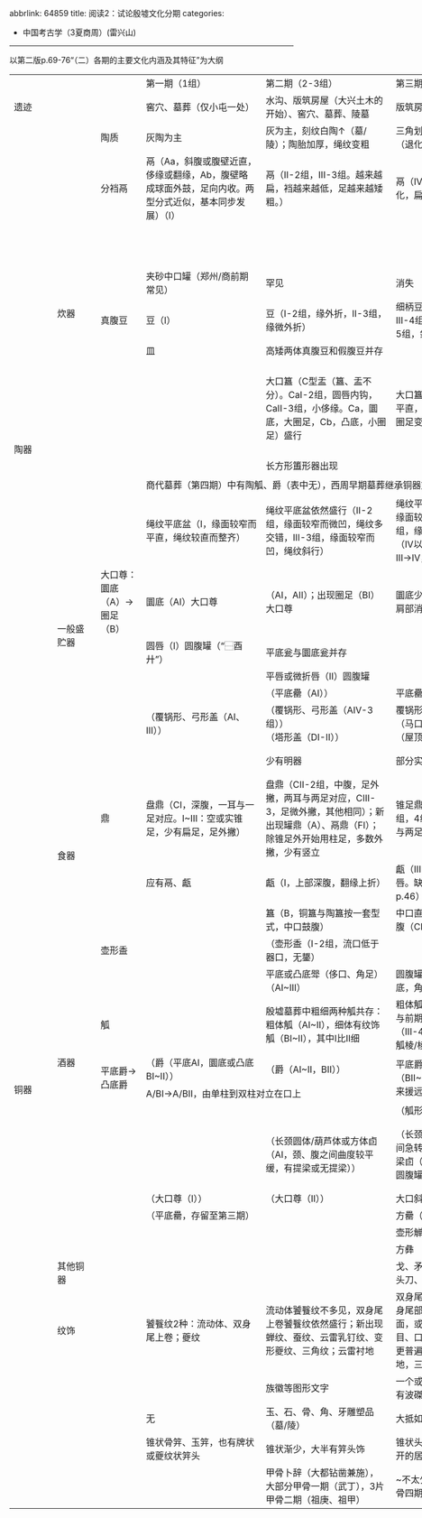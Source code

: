 abbrlink: 64859
title: 阅读2：试论殷墟文化分期
categories:
  - 中国考古学（3夏商周）(雷兴山)
---
以第二版p.69-76“（二）各期的主要文化内涵及其特征”为大纲

<link rel="stylesheet" href="stylesheet.css">
<table border=0 cellpadding=0 cellspacing=0 width=1167 style='border-collapse:
 collapse;table-layout:fixed;width:875pt'>
 <col class=xl66 width=68 span=3 style='mso-width-source:userset;mso-width-alt:
 2321;width:51pt'>
 <col class=xl65 width=219 style='mso-width-source:userset;mso-width-alt:7475;
 width:164pt'>
 <col class=xl65 width=237 style='mso-width-source:userset;mso-width-alt:8089;
 width:178pt'>
 <col class=xl65 width=261 style='mso-width-source:userset;mso-width-alt:8891;
 width:195pt'>
 <col class=xl65 width=246 style='mso-width-source:userset;mso-width-alt:8396;
 width:185pt'>
 <tr height=19 style='height:13.9pt'>
  <td height=19 class=xl66 width=68 style='height:13.9pt;width:51pt'>　</td>
  <td class=xl66 width=68 style='width:51pt'>　</td>
  <td class=xl66 width=68 style='width:51pt'>　</td>
  <td class=xl65 width=219 style='width:164pt'>第一期（1组）</td>
  <td class=xl65 width=237 style='width:178pt'>第二期（2-3组）</td>
  <td class=xl65 width=261 style='width:195pt'>第三期（4-5组）</td>
  <td class=xl65 width=246 style='width:185pt'>第四期（6-7组）</td>
 </tr>
 <tr height=37 style='height:27.75pt'>
  <td height=37 class=xl66 width=68 style='height:27.75pt;width:51pt'>遗迹</td>
  <td class=xl66 width=68 style='width:51pt'>　</td>
  <td class=xl66 width=68 style='width:51pt'>　</td>
  <td class=xl65 width=219 style='width:164pt'>窖穴、墓葬（仅小屯一处）</td>
  <td class=xl65 width=237 style='width:178pt'>水沟、版筑房屋（大兴土木的开始）、窖穴、墓葬、陵墓</td>
  <td class=xl65 width=261 style='width:195pt'>版筑房屋、窖穴、墓葬、陵墓</td>
  <td class=xl65 width=246 style='width:185pt'>窖穴、探沟（方）、墓葬、陵墓、基址</td>
 </tr>
 <tr height=37 style='height:27.75pt'>
  <td rowspan=16 height=708 class=xl67 width=68 style='height:527.5pt;
  width:51pt'>陶器</td>
  <td class=xl66 width=68 style='width:51pt'>　</td>
  <td class=xl66 width=68 style='width:51pt'>陶质</td>
  <td class=xl65 width=219 style='width:164pt'>灰陶为主</td>
  <td class=xl65 width=237 style='width:178pt'>灰为主，刻纹白陶↑（墓/陵）；陶胎加厚，绳纹变粗</td>
  <td class=xl65 width=261 style='width:195pt'>三角划痕；粗绳纹取代细绳纹（退化）</td>
  <td class=xl65 width=246 style='width:185pt'>泥质红陶↑；新兴网状刻纹</td>
 </tr>
 <tr height=74 style='height:55.5pt'>
  <td rowspan=7 height=335 class=xl67 width=68 style='height:249.85pt;
  width:51pt'>炊器</td>
  <td class=xl66 width=68 style='width:51pt'>分裆鬲</td>
  <td class=xl65 width=219 style='width:164pt'>鬲（Aa，斜腹或腹壁近直，侈缘或翻缘，Ab，腹壁略成球面外鼓，足向内收。<font
  class="font7">两型分式近似，基本同步发展</font><font class="font0">）（I）</font></td>
  <td class=xl65 width=237 style='width:178pt'>鬲（II-2组，III-3组。越来越扁，裆越来越低，足越来越矮粗。）</td>
  <td class=xl65 width=261 style='width:195pt'>鬲（IV-4组，V-5组。同前变化，扁体）</td>
  <td class=xl65 width=246 style='width:185pt'>鬲（VI-6组，VII-7组。V→VI，<font
  class="font8">另作后安→随即捏成</font><font class="font0">。扁体，裆部极低，有些足跟消失）</font></td>
 </tr>
 <tr height=37 style='height:27.75pt'>
  <td height=37 class=xl66 width=68 style='height:27.75pt;width:51pt'>　</td>
  <td class=xl65 width=219 style='width:164pt'></td>
  <td class=xl65 width=237 style='width:178pt'></td>
  <td class=xl65 width=261 style='width:195pt'></td>
  <td class=xl65 width=246 style='width:185pt'>除矮领鬲外，并盛行高领鬲和素鬲，有的作联裆（即“折足鬲”）</td>
 </tr>
 <tr height=19 style='height:13.9pt'>
  <td height=19 class=xl66 width=68 style='height:13.9pt;width:51pt'>　</td>
  <td class=xl65 width=219 style='width:164pt'>夹砂中口罐（郑州/商前期常见）</td>
  <td class=xl65 width=237 style='width:178pt'>罕见</td>
  <td class=xl65 width=261 style='width:195pt'>消失</td>
  <td class=xl65 width=246 style='width:185pt'></td>
 </tr>
 <tr height=56 style='height:41.65pt'>
  <td height=56 class=xl66 width=68 style='height:41.65pt;width:51pt'>真腹豆</td>
  <td class=xl65 width=219 style='width:164pt'>豆（I）</td>
  <td class=xl65 width=237 style='width:178pt'>豆（I-2组，缘外折，II-3组，缘微外折）</td>
  <td class=xl65 width=261 style='width:195pt'><font class="font8">细柄</font><font
  class="font0">豆（II→III，足较粗→细柄。III-4组，缘向外下折或平折，IV-5组，敛口，圆唇微突起）盛行</font></td>
  <td class=xl65 width=246 style='width:185pt'>豆不多见</td>
 </tr>
 <tr height=19 style='height:13.9pt'>
  <td height=19 class=xl66 width=68 style='height:13.9pt;width:51pt'>　</td>
  <td class=xl65 width=219 style='width:164pt'>皿</td>
  <td class=xl65 width=237 style='width:178pt'>高矮两体真腹豆和假腹豆并存</td>
  <td class=xl65 width=261 style='width:195pt'></td>
  <td class=xl65 width=246 style='width:185pt'></td>
 </tr>
 <tr height=111 style='height:83.25pt'>
  <td height=111 class=xl66 width=68 style='height:83.25pt;width:51pt'>　</td>
  <td class=xl65 width=219 style='width:164pt'></td>
  <td class=xl65 width=237 style='width:178pt'>大口簋（C型盂（簋、盂不分）。CaI-2组，圆唇内钩，CaII-3组，小侈缘。Ca，圜底，大圈足，Cb，凸底，小圈足）盛行</td>
  <td class=xl65 width=261 style='width:195pt'>大口簋（CaIII-4、5组，缘内较平直，方唇或三角唇。II→III，<font
  class="font8">矮圈足变高圈足</font><font class="font0">）</font></td>
  <td class=xl65 width=246 style='width:185pt'>大口簋（CaIV-6组，窄缘外撇，缘内微起棱，三角唇，CaV-7组，宽缘外撇，缘面微凹，方唇或三角唇，一般装饰有三角划纹，CaVI-7组，残器，缘甚外撇或外折，方唇或下钩。IV→V，<font
  class="font8">腹由深到浅</font><font class="font0">）</font></td>
 </tr>
 <tr height=19 style='height:13.9pt'>
  <td height=19 class=xl66 width=68 style='height:13.9pt;width:51pt'>　</td>
  <td class=xl65 width=219 style='width:164pt'></td>
  <td class=xl65 width=237 style='width:178pt'>长方形簠形器出现</td>
  <td class=xl65 width=261 style='width:195pt'></td>
  <td class=xl65 width=246 style='width:185pt'></td>
 </tr>
 <tr height=37 style='mso-height-source:userset;height:27.75pt'>
  <td height=37 class=xl67 width=68 style='height:27.75pt;width:51pt'>　</td>
  <td class=xl66 width=68 style='width:51pt'>　</td>
  <td colspan=4 class=xl68 width=963 style='width:722pt'>商代墓葬（第四期）中有陶觚、爵（表中无），西周早期墓葬继承铜器文化却并未继承陶器文化，可以相区别</td>
 </tr>
 <tr height=74 style='height:55.5pt'>
  <td rowspan=7 height=299 class=xl67 width=68 style='height:222.15pt;
  width:51pt'>一般盛贮器</td>
  <td class=xl66 width=68 style='width:51pt'>　</td>
  <td class=xl65 width=219 style='width:164pt'>绳纹平底盆（I，缘面较窄而平直，绳纹较直而整齐）</td>
  <td class=xl65 width=237 style='width:178pt'>绳纹平底盆依然盛行（II-2组，缘面较窄而微凹，绳纹多交错，III-3组，缘面较窄而凹，绳纹斜行）</td>
  <td class=xl65 width=261 style='width:195pt'>绳纹平底盆相对减少（IV-4组，缘面较宽而平，绳纹斜行，V-5组，缘面较宽而凹，素面，圆唇（IV以前，VI均为方唇）。III→IV，<font
  class="font8">底变小</font><font class="font0">）</font></td>
  <td class=xl65 width=246 style='width:185pt'>平底盆（VI-6组，缘面宽而凹，绳纹交错都较乱，VIII-7组，平原外折）</td>
 </tr>
 <tr height=93 style='height:69.4pt'>
  <td height=93 class=xl66 width=68 style='height:69.4pt;width:51pt'>大口尊：圜底（A）→圈足（B）</td>
  <td class=xl65 width=219 style='width:164pt'>圜底（AI）大口尊</td>
  <td class=xl65 width=237 style='width:178pt'>（AI，AII）；出现圈足（BI）大口尊</td>
  <td class=xl65 width=261 style='width:195pt'>圜底少见，圈足大口尊分化（II-肩<font
  class="font10">部消失，领腹分化</font><font class="font0">）</font></td>
  <td class=xl65 width=246 style='width:185pt'>圜底灭绝，圈足（表中无）接近觯形或觚状尊形</td>
 </tr>
 <tr height=19 style='height:13.9pt'>
  <td height=19 class=xl66 width=68 style='height:13.9pt;width:51pt'>　</td>
  <td class=xl65 width=219 style='width:164pt'>圆唇（I）圆腹罐（“&#12273;酉廾”）</td>
  <td class=xl65 width=237 style='width:178pt'>平底瓮与圜底瓮并存</td>
  <td class=xl65 width=261 style='width:195pt'></td>
  <td rowspan=3 class=xl69 width=246 style='width:185pt'>翁、罐、罍、瓿或作高领，或作卷领，唇上多有下凹或成榫痕者</td>
 </tr>
 <tr height=19 style='height:13.9pt'>
  <td height=19 class=xl66 width=68 style='height:13.9pt;width:51pt'>　</td>
  <td class=xl65 width=219 style='width:164pt'></td>
  <td class=xl65 width=237 style='width:178pt'>平唇或微折唇（II）圆腹罐</td>
  <td class=xl65 width=261 style='width:195pt'></td>
 </tr>
 <tr height=19 style='height:13.9pt'>
  <td height=19 class=xl66 width=68 style='height:13.9pt;width:51pt'>　</td>
  <td class=xl65 width=219 style='width:164pt'></td>
  <td class=xl65 width=237 style='width:178pt'>（平底罍（AI））</td>
  <td class=xl65 width=261 style='width:195pt'>平底罍（AII-4组，III-5组）盛行</td>
 </tr>
 <tr height=56 style='height:41.65pt'>
  <td height=56 class=xl66 width=68 style='height:41.65pt;width:51pt'>　</td>
  <td class=xl65 width=219 style='width:164pt'>（覆锅形、弓形盖（AI、III））</td>
  <td class=xl65 width=237 style='width:178pt'>（覆锅形、弓形盖（AIV-3组））<br>
    （塔形盖（DI-II））</td>
  <td class=xl65 width=261 style='width:195pt'>覆锅形盖（AV）少见<br>
    （马口形（BI-4组））<br>
    （屋顶形（C-4组））</td>
  <td class=xl65 width=246 style='width:185pt'>覆锅形、弓形盖绝灭；<br>
    （马口形（II-6组））<br>
    塔形盖（DIV-7组）腹壁升高</td>
 </tr>
 <tr height=19 style='height:13.9pt'>
  <td height=19 class=xl66 width=68 style='height:13.9pt;width:51pt'>　</td>
  <td class=xl65 width=219 style='width:164pt'></td>
  <td class=xl65 width=237 style='width:178pt'>少有明器</td>
  <td class=xl65 width=261 style='width:195pt'>部分实用部分明</td>
  <td class=xl65 width=246 style='width:185pt'>大部分明器，较小的/仿铜器陶器</td>
 </tr>
 <tr height=93 style='height:69.4pt'>
  <td rowspan=17 height=690 class=xl67 width=68 style='height:513.65pt;
  width:51pt'>铜器</td>
  <td rowspan=3 class=xl67 width=68 style='width:51pt'>食器</td>
  <td class=xl66 width=68 style='width:51pt'>鼎</td>
  <td class=xl65 width=219 style='width:164pt'>盘鼎（CI，深腹，一耳与一足对应。I~III：空或实锥足，少有扁足，足外撇）</td>
  <td class=xl65 width=237 style='width:178pt'>盘鼎（CII-2组，中腹，足外撇，<font
  class="font8">两耳与两足对应</font><font class="font0">，CIII-3，足微外撇，其他相同）；新出现罐鼎（A）、鬲鼎（FI）；除锥足外开始用柱足，多数外撇，少有竖立</font></td>
  <td class=xl65 width=261 style='width:195pt'>锥足鼎渐趋绝迹，柱足（CIV-5组，4组无鼎，一般中浅腹，两耳与两足对应），有的用兽头装饰</td>
  <td class=xl65 width=246 style='width:185pt'>柱足（VI-6组。<font class="font8">腹部变浅</font><font
  class="font11">：I-深腹，II~IV，中腹，V-表中无，中浅腹，VI~VII-浅腹</font><font class="font0">）、兽足（VII-7组）</font></td>
 </tr>
 <tr height=37 style='height:27.75pt'>
  <td height=37 class=xl66 width=68 style='height:27.75pt;width:51pt'>　</td>
  <td class=xl65 width=219 style='width:164pt'>应有鬲、甗</td>
  <td class=xl65 width=237 style='width:178pt'>甗（I，上部深腹，翻缘上折）</td>
  <td class=xl65 width=261 style='width:195pt'>甗（III，上部中腹，缘外撇，方唇。缺II式，其他遗址发现见p.46）</td>
  <td class=xl65 width=246 style='width:185pt'>延续，腹部变浅</td>
 </tr>
 <tr height=37 style='height:27.75pt'>
  <td height=37 class=xl66 width=68 style='height:27.75pt;width:51pt'>　</td>
  <td class=xl65 width=219 style='width:164pt'></td>
  <td class=xl65 width=237 style='width:178pt'>簋（B，铜簋与陶簋按一套型式，中口鼓腹）</td>
  <td class=xl65 width=261 style='width:195pt'>中口直腹簋/盂（AI），大口斜直腹（CI，9无耳，6有耳）</td>
  <td class=xl65 width=246 style='width:185pt'></td>
 </tr>
 <tr height=37 style='height:27.75pt'>
  <td rowspan=7 height=298 class=xl67 width=68 style='height:222.1pt;
  width:51pt'>酒器</td>
  <td class=xl66 width=68 style='width:51pt'>壶形盉</td>
  <td class=xl65 width=219 style='width:164pt'></td>
  <td class=xl65 width=237 style='width:178pt'>（壶形盉（I-2组，流口低于器口，无鋬）</td>
  <td class=xl65 width=261 style='width:195pt'></td>
  <td class=xl65 width=246 style='width:185pt'><font class="font10">盛行</font><font
  class="font0">壶形盉（II-6组，流口与器口平，有鋬）</font></td>
 </tr>
 <tr height=37 style='height:27.75pt'>
  <td height=37 class=xl66 width=68 style='height:27.75pt;width:51pt'>　</td>
  <td class=xl65 width=219 style='width:164pt'></td>
  <td class=xl65 width=237 style='width:178pt'>平底或凸底斝（侈口、角足）（AI~III）</td>
  <td class=xl65 width=261 style='width:195pt'>圆腹罐形斝（BII~BIII，圜底或平底，角足，三足或四足）盛行</td>
  <td class=xl65 width=246 style='width:185pt'><font class="font10">盛行</font><font
  class="font0">分裆斝（C-6组，仅见一件仿铜）</font></td>
 </tr>
 <tr height=56 style='height:41.65pt'>
  <td height=56 class=xl66 width=68 style='height:41.65pt;width:51pt'>觚</td>
  <td class=xl65 width=219 style='width:164pt'></td>
  <td class=xl65 width=237 style='width:178pt'>殷墟墓葬中粗细两种觚共存：粗体觚（AI~II），细体有纹饰觚（BI~II），其中I比II细</td>
  <td class=xl65 width=261 style='width:195pt'>粗体觚（AIII-4、5组，IV-5组，与前期细体觚相似），细体觚（III-4组，IV-5组，体同III而有觚棱/棱扉）</td>
  <td class=xl65 width=246 style='width:185pt'>有点粗体觚（V-6组仿铜）外鼓，细体觚有棱扉者居多</td>
 </tr>
 <tr height=56 style='mso-height-source:userset;height:41.65pt'>
  <td rowspan=2 height=75 class=xl71 width=68 style='height:55.55pt;width:51pt'>平底爵→凸底爵</td>
  <td class=xl65 width=219 style='width:164pt'>（爵（平底AI，圜底或凸底BI~II））</td>
  <td class=xl65 width=237 style='width:178pt'>（爵（AI~II，BII））</td>
  <td rowspan=2 class=xl69 width=261 style='width:195pt'>平底爵（AII）少见，凸底（BII~III。II→IV，<font
  class="font8">双柱离流折越来援远，越来越深腹</font><font class="font0">）常见</font></td>
  <td rowspan=2 class=xl69 width=246 style='width:185pt'>平底爵（AIII，双柱离流折稍远）罕见，凸底（BIV，均作深腹）</td>
 </tr>
 <tr height=19 style='height:13.9pt'>
  <td colspan=2 height=19 class=xl70 width=456 style='height:13.9pt;width:342pt'><font
  class="font11">A/BI→A/BII，</font><font class="font5">由单柱到双柱对立在口上</font></td>
 </tr>
 <tr class=xl73 height=19 style='height:13.9pt'>
  <td height=19 class=xl72 width=68 style='height:13.9pt;width:51pt'>　</td>
  <td class=xl73 width=219 style='width:164pt'></td>
  <td class=xl73 width=237 style='width:178pt'></td>
  <td class=xl73 width=261 style='width:195pt'>（觚形尊-5组1）</td>
  <td class=xl73 width=246 style='width:185pt'><font class="font10">盛行</font><font
  class="font11">觚形尊（6组1仿铜）</font></td>
 </tr>
 <tr height=74 style='height:55.5pt'>
  <td height=74 class=xl66 width=68 style='height:55.5pt;width:51pt'>　</td>
  <td class=xl65 width=219 style='width:164pt'></td>
  <td class=xl65 width=237 style='width:178pt'>（长颈圆体/葫芦体或方体卣（AI，颈、腹之间曲度较平缓，有提梁或无提梁））</td>
  <td class=xl65 width=261 style='width:195pt'>（长颈圆体卣（A2-4组，颈、腹间急转，<font
  class="font8">下腹特别外凸</font><font class="font0">），瓿形提梁卣（BI，球面腹，圈足较矮），圆腹罐形（CI，无足有提梁））</font></td>
  <td class=xl65 width=246 style='width:185pt'><font class="font10">盛行</font><font
  class="font0">瓿形提梁卣（BII-6组，球面腹，圈足较高，III-7组，上腹斜直，下腹圜收，圈足较高）。（圆腹罐形（CII-6组，兽足有提梁））</font></td>
 </tr>
 <tr height=19 style='height:13.9pt'>
  <td rowspan=4 height=76 class=xl67 width=68 style='height:55.6pt;width:51pt'>　</td>
  <td class=xl66 width=68 style='width:51pt'>　</td>
  <td class=xl65 width=219 style='width:164pt'>（大口尊（I））</td>
  <td class=xl65 width=237 style='width:178pt'>（大口尊（II））</td>
  <td class=xl65 width=261 style='width:195pt'>大口斜直腹</td>
  <td class=xl65 width=246 style='width:185pt'></td>
 </tr>
 <tr height=19 style='height:13.9pt'>
  <td height=19 class=xl66 width=68 style='height:13.9pt;width:51pt'>　</td>
  <td class=xl65 width=219 style='width:164pt'>（平底罍，存留至第三期）</td>
  <td class=xl65 width=237 style='width:178pt'></td>
  <td class=xl65 width=261 style='width:195pt'>方罍（表中无）</td>
  <td class=xl65 width=246 style='width:185pt'></td>
 </tr>
 <tr height=19 style='height:13.9pt'>
  <td height=19 class=xl66 width=68 style='height:13.9pt;width:51pt'>　</td>
  <td class=xl65 width=219 style='width:164pt'></td>
  <td class=xl65 width=237 style='width:178pt'></td>
  <td class=xl65 width=261 style='width:195pt'>壶形觯</td>
  <td class=xl65 width=246 style='width:185pt'></td>
 </tr>
 <tr height=19 style='height:13.9pt'>
  <td height=19 class=xl66 width=68 style='height:13.9pt;width:51pt'>　</td>
  <td class=xl65 width=219 style='width:164pt'></td>
  <td class=xl65 width=237 style='width:178pt'></td>
  <td class=xl65 width=261 style='width:195pt'>方彝</td>
  <td class=xl65 width=246 style='width:185pt'></td>
 </tr>
 <tr height=37 style='height:27.75pt'>
  <td height=37 class=xl66 width=68 style='height:27.75pt;width:51pt'>其他铜器</td>
  <td class=xl66 width=68 style='width:51pt'>　</td>
  <td class=xl65 width=219 style='width:164pt'></td>
  <td class=xl65 width=237 style='width:178pt'></td>
  <td class=xl65 width=261 style='width:195pt'>戈、矛、弓形器（p.75），始见兽头刀、有扉刀</td>
  <td class=xl65 width=246 style='width:185pt'>铜戈已出现短胡、短胡一穿、甚至短胡二穿诸新型</td>
 </tr>
 <tr height=93 style='height:69.4pt'>
  <td height=93 class=xl66 width=68 style='height:69.4pt;width:51pt'>纹饰</td>
  <td class=xl66 width=68 style='width:51pt'>　</td>
  <td class=xl65 width=219 style='width:164pt'>饕餮纹2种：流动体、双身尾上卷；夔纹</td>
  <td class=xl65 width=237 style='width:178pt'>流动体饕餮纹不多见，双身尾上卷饕餮纹依然盛行；新出现蝉纹、蚕纹、云雷乳钉纹、变形夔纹、三角纹；云雷衬地</td>
  <td class=xl65 width=261 style='width:195pt'>双身尾上卷饕餮纹接近尾声，双身尾部多半向下卷，或仅具兽面，或身作数列延长，也有眉、目、口、耳、鼻分离者；<font
  class="font8">三角纹更普遍</font><font class="font11">（如簋CaIII~VI）；云雷地，三层花纹习见</font></td>
  <td class=xl65 width=246 style='width:185pt'>回首夔纹和口部上下相对钩的夔纹始见盛行</td>
 </tr>
 <tr height=19 style='height:13.9pt'>
  <td height=19 class=xl66 width=68 style='height:13.9pt;width:51pt'>　</td>
  <td class=xl66 width=68 style='width:51pt'>　</td>
  <td class=xl65 width=219 style='width:164pt'></td>
  <td class=xl65 width=237 style='width:178pt'>族徽等图形文字</td>
  <td class=xl65 width=261 style='width:195pt'>一个或几个字的铭文，笔道开始有波磔</td>
  <td class=xl65 width=246 style='width:185pt'>短篇铭文，多半有波磔</td>
 </tr>
 <tr height=37 style='height:27.75pt'>
  <td height=37 class=xl66 width=68 style='height:27.75pt;width:51pt'>　</td>
  <td class=xl66 width=68 style='width:51pt'>　</td>
  <td class=xl66 width=68 style='width:51pt'>　</td>
  <td class=xl65 width=219 style='width:164pt'>无</td>
  <td class=xl65 width=237 style='width:178pt'>玉、石、骨、角、牙雕塑品（墓/陵）</td>
  <td class=xl65 width=261 style='width:195pt'>大抵如前期</td>
  <td class=xl65 width=246 style='width:185pt'>石刀（宽断刃），YE181有444把石镰（奴隶制）</td>
 </tr>
 <tr height=37 style='height:27.75pt'>
  <td height=37 class=xl66 width=68 style='height:27.75pt;width:51pt'>　</td>
  <td class=xl66 width=68 style='width:51pt'>　</td>
  <td class=xl66 width=68 style='width:51pt'>　</td>
  <td class=xl65 width=219 style='width:164pt'>锥状骨笄、玉笄，也有牌状或夔纹状笄头</td>
  <td class=xl74 width=237 style='width:178pt'>锥状渐少，大半有笄头饰</td>
  <td class=xl65 width=261 style='width:195pt'>锥状头笄罕见，笄盖与笄身可拆开的居多</td>
  <td class=xl65 width=246 style='width:185pt'></td>
 </tr>
 <tr height=56 style='height:41.65pt'>
  <td height=56 class=xl66 width=68 style='height:41.65pt;width:51pt'>　</td>
  <td class=xl66 width=68 style='width:51pt'>　</td>
  <td class=xl66 width=68 style='width:51pt'>　</td>
  <td class=xl65 width=219 style='width:164pt'></td>
  <td class=xl65 width=237 style='width:178pt'>甲骨卜辞（大都钻凿兼施），大部分甲骨一期（武丁），3片甲骨二期（祖庚、祖甲）</td>
  <td class=xl65 width=261 style='width:195pt'>~不太少，甲骨三期（康丁），甲骨四期（武乙）</td>
  <td class=xl65 width=246 style='width:185pt'>甲骨卜辞和其他题铭也有发现，甲骨五期（帝乙、帝辛）</td>
 </tr>
 <![if supportMisalignedColumns]>
 <tr height=0 style='display:none'>
  <td width=68 style='width:51pt'></td>
  <td width=68 style='width:51pt'></td>
  <td width=68 style='width:51pt'></td>
  <td width=219 style='width:164pt'></td>
  <td width=237 style='width:178pt'></td>
  <td width=261 style='width:195pt'></td>
  <td width=246 style='width:185pt'></td>
 </tr>
 <![endif]>
</table>